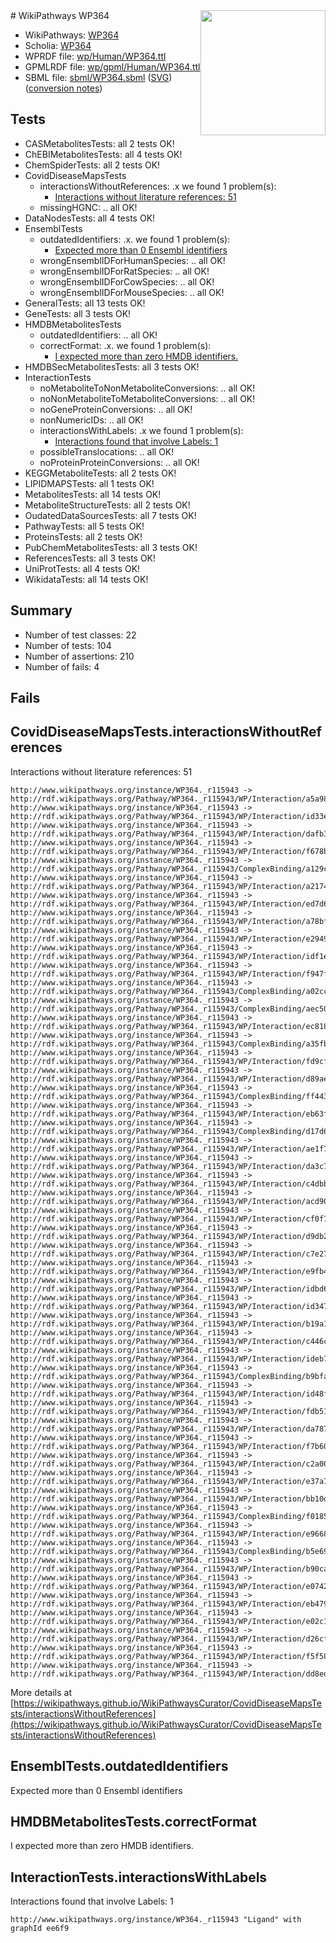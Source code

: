 <img style="float: right; width: 200px" src="../logo.png" />
# WikiPathways WP364

* WikiPathways: [WP364](https://identifiers.org/wikipathways:WP364)
* Scholia: [WP364](https://scholia.toolforge.org/wikipathways/WP364)
* WPRDF file: [wp/Human/WP364.ttl](../wp/Human/WP364.ttl)
* GPMLRDF file: [wp/gpml/Human/WP364.ttl](../wp/gpml/Human/WP364.ttl)
* SBML file: [sbml/WP364.sbml](../sbml/WP364.sbml) ([SVG](../sbml/WP364.svg)) ([conversion notes](../sbml/WP364.txt))

## Tests
* CASMetabolitesTests: all 2 tests OK!
* ChEBIMetabolitesTests: all 4 tests OK!
* ChemSpiderTests: all 2 tests OK!
* CovidDiseaseMapsTests
    * interactionsWithoutReferences: .x we found 1 problem(s):
        * [Interactions without literature references: 51](#9701cd5e)
    * missingHGNC: .. all OK!
* DataNodesTests: all 4 tests OK!
* EnsemblTests
    * outdatedIdentifiers: .x. we found 1 problem(s):
        * [Expected more than 0 Ensembl identifiers](#f44398b7)
    * wrongEnsemblIDForHumanSpecies: .. all OK!
    * wrongEnsemblIDForRatSpecies: .. all OK!
    * wrongEnsemblIDForCowSpecies: .. all OK!
    * wrongEnsemblIDForMouseSpecies: .. all OK!
* GeneralTests: all 13 tests OK!
* GeneTests: all 3 tests OK!
* HMDBMetabolitesTests
    * outdatedIdentifiers: .. all OK!
    * correctFormat: .x. we found 1 problem(s):
        * [I expected more than zero HMDB identifiers.](#ad154c1e)
* HMDBSecMetabolitesTests: all 3 tests OK!
* InteractionTests
    * noMetaboliteToNonMetaboliteConversions: .. all OK!
    * noNonMetaboliteToMetaboliteConversions: .. all OK!
    * noGeneProteinConversions: .. all OK!
    * nonNumericIDs: .. all OK!
    * interactionsWithLabels: .x we found 1 problem(s):
        * [Interactions found that involve Labels: 1](#630d2678)
    * possibleTranslocations: .. all OK!
    * noProteinProteinConversions: .. all OK!
* KEGGMetaboliteTests: all 2 tests OK!
* LIPIDMAPSTests: all 1 tests OK!
* MetabolitesTests: all 14 tests OK!
* MetaboliteStructureTests: all 2 tests OK!
* OudatedDataSourcesTests: all 7 tests OK!
* PathwayTests: all 5 tests OK!
* ProteinsTests: all 2 tests OK!
* PubChemMetabolitesTests: all 3 tests OK!
* ReferencesTests: all 3 tests OK!
* UniProtTests: all 4 tests OK!
* WikidataTests: all 14 tests OK!


## Summary

* Number of test classes: 22
* Number of tests: 104
* Number of assertions: 210
* Number of fails: 4

## Fails

<a name="9701cd5e" />

## CovidDiseaseMapsTests.interactionsWithoutReferences

Interactions without literature references: 51
```
http://www.wikipathways.org/instance/WP364._r115943 -> http://rdf.wikipathways.org/Pathway/WP364._r115943/WP/Interaction/a5a98
http://www.wikipathways.org/instance/WP364._r115943 -> http://rdf.wikipathways.org/Pathway/WP364._r115943/WP/Interaction/id33e0b7ef
http://www.wikipathways.org/instance/WP364._r115943 -> http://rdf.wikipathways.org/Pathway/WP364._r115943/WP/Interaction/dafb3
http://www.wikipathways.org/instance/WP364._r115943 -> http://rdf.wikipathways.org/Pathway/WP364._r115943/WP/Interaction/f678b
http://www.wikipathways.org/instance/WP364._r115943 -> http://rdf.wikipathways.org/Pathway/WP364._r115943/ComplexBinding/a129c
http://www.wikipathways.org/instance/WP364._r115943 -> http://rdf.wikipathways.org/Pathway/WP364._r115943/WP/Interaction/a2174
http://www.wikipathways.org/instance/WP364._r115943 -> http://rdf.wikipathways.org/Pathway/WP364._r115943/WP/Interaction/ed7d6
http://www.wikipathways.org/instance/WP364._r115943 -> http://rdf.wikipathways.org/Pathway/WP364._r115943/WP/Interaction/a78bf
http://www.wikipathways.org/instance/WP364._r115943 -> http://rdf.wikipathways.org/Pathway/WP364._r115943/WP/Interaction/e2949
http://www.wikipathways.org/instance/WP364._r115943 -> http://rdf.wikipathways.org/Pathway/WP364._r115943/WP/Interaction/idf1eb44c8
http://www.wikipathways.org/instance/WP364._r115943 -> http://rdf.wikipathways.org/Pathway/WP364._r115943/WP/Interaction/f947f
http://www.wikipathways.org/instance/WP364._r115943 -> http://rdf.wikipathways.org/Pathway/WP364._r115943/ComplexBinding/a02cc
http://www.wikipathways.org/instance/WP364._r115943 -> http://rdf.wikipathways.org/Pathway/WP364._r115943/ComplexBinding/aec50
http://www.wikipathways.org/instance/WP364._r115943 -> http://rdf.wikipathways.org/Pathway/WP364._r115943/WP/Interaction/ec818
http://www.wikipathways.org/instance/WP364._r115943 -> http://rdf.wikipathways.org/Pathway/WP364._r115943/ComplexBinding/a35fb
http://www.wikipathways.org/instance/WP364._r115943 -> http://rdf.wikipathways.org/Pathway/WP364._r115943/WP/Interaction/fd9cf
http://www.wikipathways.org/instance/WP364._r115943 -> http://rdf.wikipathways.org/Pathway/WP364._r115943/WP/Interaction/d89ae
http://www.wikipathways.org/instance/WP364._r115943 -> http://rdf.wikipathways.org/Pathway/WP364._r115943/ComplexBinding/ff443
http://www.wikipathways.org/instance/WP364._r115943 -> http://rdf.wikipathways.org/Pathway/WP364._r115943/WP/Interaction/eb63f
http://www.wikipathways.org/instance/WP364._r115943 -> http://rdf.wikipathways.org/Pathway/WP364._r115943/ComplexBinding/d17d6
http://www.wikipathways.org/instance/WP364._r115943 -> http://rdf.wikipathways.org/Pathway/WP364._r115943/WP/Interaction/ae1f7
http://www.wikipathways.org/instance/WP364._r115943 -> http://rdf.wikipathways.org/Pathway/WP364._r115943/WP/Interaction/da3c7
http://www.wikipathways.org/instance/WP364._r115943 -> http://rdf.wikipathways.org/Pathway/WP364._r115943/WP/Interaction/c4dbb
http://www.wikipathways.org/instance/WP364._r115943 -> http://rdf.wikipathways.org/Pathway/WP364._r115943/WP/Interaction/acd90
http://www.wikipathways.org/instance/WP364._r115943 -> http://rdf.wikipathways.org/Pathway/WP364._r115943/WP/Interaction/cf0f7
http://www.wikipathways.org/instance/WP364._r115943 -> http://rdf.wikipathways.org/Pathway/WP364._r115943/WP/Interaction/d9db2
http://www.wikipathways.org/instance/WP364._r115943 -> http://rdf.wikipathways.org/Pathway/WP364._r115943/WP/Interaction/c7e27
http://www.wikipathways.org/instance/WP364._r115943 -> http://rdf.wikipathways.org/Pathway/WP364._r115943/WP/Interaction/e9fb4
http://www.wikipathways.org/instance/WP364._r115943 -> http://rdf.wikipathways.org/Pathway/WP364._r115943/WP/Interaction/idbd6868f7
http://www.wikipathways.org/instance/WP364._r115943 -> http://rdf.wikipathways.org/Pathway/WP364._r115943/WP/Interaction/id3476e0e7
http://www.wikipathways.org/instance/WP364._r115943 -> http://rdf.wikipathways.org/Pathway/WP364._r115943/WP/Interaction/b19a1
http://www.wikipathways.org/instance/WP364._r115943 -> http://rdf.wikipathways.org/Pathway/WP364._r115943/WP/Interaction/c446c
http://www.wikipathways.org/instance/WP364._r115943 -> http://rdf.wikipathways.org/Pathway/WP364._r115943/WP/Interaction/ideb7f66d0
http://www.wikipathways.org/instance/WP364._r115943 -> http://rdf.wikipathways.org/Pathway/WP364._r115943/ComplexBinding/b9bfa
http://www.wikipathways.org/instance/WP364._r115943 -> http://rdf.wikipathways.org/Pathway/WP364._r115943/WP/Interaction/id48fe0c81
http://www.wikipathways.org/instance/WP364._r115943 -> http://rdf.wikipathways.org/Pathway/WP364._r115943/WP/Interaction/fdb51
http://www.wikipathways.org/instance/WP364._r115943 -> http://rdf.wikipathways.org/Pathway/WP364._r115943/WP/Interaction/da787
http://www.wikipathways.org/instance/WP364._r115943 -> http://rdf.wikipathways.org/Pathway/WP364._r115943/WP/Interaction/f7b60
http://www.wikipathways.org/instance/WP364._r115943 -> http://rdf.wikipathways.org/Pathway/WP364._r115943/WP/Interaction/c2a00
http://www.wikipathways.org/instance/WP364._r115943 -> http://rdf.wikipathways.org/Pathway/WP364._r115943/WP/Interaction/e37a7
http://www.wikipathways.org/instance/WP364._r115943 -> http://rdf.wikipathways.org/Pathway/WP364._r115943/WP/Interaction/bb10d
http://www.wikipathways.org/instance/WP364._r115943 -> http://rdf.wikipathways.org/Pathway/WP364._r115943/ComplexBinding/f0185
http://www.wikipathways.org/instance/WP364._r115943 -> http://rdf.wikipathways.org/Pathway/WP364._r115943/WP/Interaction/e9668
http://www.wikipathways.org/instance/WP364._r115943 -> http://rdf.wikipathways.org/Pathway/WP364._r115943/ComplexBinding/b5e69
http://www.wikipathways.org/instance/WP364._r115943 -> http://rdf.wikipathways.org/Pathway/WP364._r115943/WP/Interaction/b90ca
http://www.wikipathways.org/instance/WP364._r115943 -> http://rdf.wikipathways.org/Pathway/WP364._r115943/WP/Interaction/e0742
http://www.wikipathways.org/instance/WP364._r115943 -> http://rdf.wikipathways.org/Pathway/WP364._r115943/WP/Interaction/eb479
http://www.wikipathways.org/instance/WP364._r115943 -> http://rdf.wikipathways.org/Pathway/WP364._r115943/WP/Interaction/e02c1
http://www.wikipathways.org/instance/WP364._r115943 -> http://rdf.wikipathways.org/Pathway/WP364._r115943/WP/Interaction/d26cf
http://www.wikipathways.org/instance/WP364._r115943 -> http://rdf.wikipathways.org/Pathway/WP364._r115943/WP/Interaction/f5f58
http://www.wikipathways.org/instance/WP364._r115943 -> http://rdf.wikipathways.org/Pathway/WP364._r115943/WP/Interaction/dd8ed
```

More details at [https://wikipathways.github.io/WikiPathwaysCurator/CovidDiseaseMapsTests/interactionsWithoutReferences](https://wikipathways.github.io/WikiPathwaysCurator/CovidDiseaseMapsTests/interactionsWithoutReferences)

<a name="f44398b7" />

## EnsemblTests.outdatedIdentifiers

Expected more than 0 Ensembl identifiers
<a name="ad154c1e" />

## HMDBMetabolitesTests.correctFormat

I expected more than zero HMDB identifiers.
<a name="630d2678" />

## InteractionTests.interactionsWithLabels

Interactions found that involve Labels: 1
```
http://www.wikipathways.org/instance/WP364._r115943 "Ligand" with graphId ee6f9
```

